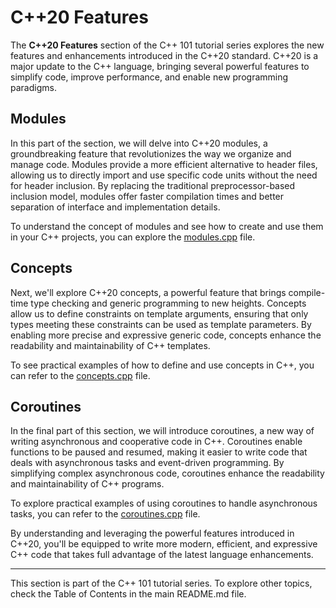# C++20 Features

The **C++20 Features** section of the C++ 101 tutorial series explores the new features and enhancements introduced in the C++20 standard. C++20 is a major update to the C++ language, bringing several powerful features to simplify code, improve performance, and enable new programming paradigms.

## Modules

In this part of the section, we will delve into C++20 modules, a groundbreaking feature that revolutionizes the way we organize and manage code. Modules provide a more efficient alternative to header files, allowing us to directly import and use specific code units without the need for header inclusion. By replacing the traditional preprocessor-based inclusion model, modules offer faster compilation times and better separation of interface and implementation details.

To understand the concept of modules and see how to create and use them in your C++ projects, you can explore the [modules.cpp](modules.cpp) file.

## Concepts

Next, we'll explore C++20 concepts, a powerful feature that brings compile-time type checking and generic programming to new heights. Concepts allow us to define constraints on template arguments, ensuring that only types meeting these constraints can be used as template parameters. By enabling more precise and expressive generic code, concepts enhance the readability and maintainability of C++ templates.

To see practical examples of how to define and use concepts in C++, you can refer to the [concepts.cpp](concepts.cpp) file.

## Coroutines

In the final part of this section, we will introduce coroutines, a new way of writing asynchronous and cooperative code in C++. Coroutines enable functions to be paused and resumed, making it easier to write code that deals with asynchronous tasks and event-driven programming. By simplifying complex asynchronous code, coroutines enhance the readability and maintainability of C++ programs.

To explore practical examples of using coroutines to handle asynchronous tasks, you can refer to the [coroutines.cpp](coroutines.cpp) file.

By understanding and leveraging the powerful features introduced in C++20, you'll be equipped to write more modern, efficient, and expressive C++ code that takes full advantage of the latest language enhancements.

---
This section is part of the C++ 101 tutorial series. To explore other topics, check the Table of Contents in the main README.md file.